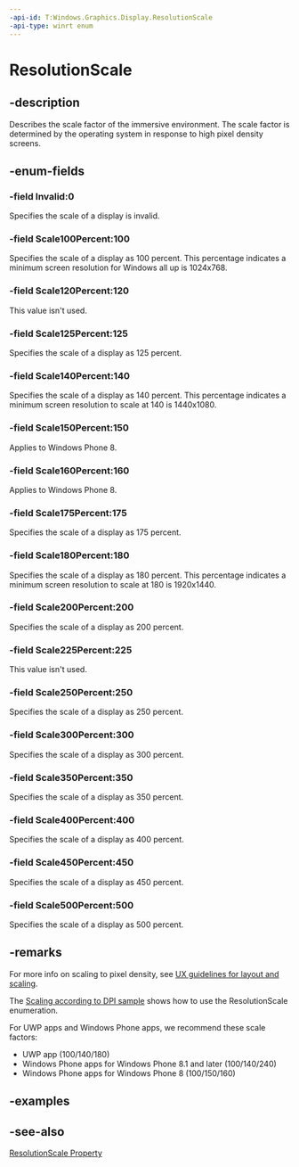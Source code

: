 ```yaml
---
-api-id: T:Windows.Graphics.Display.ResolutionScale
-api-type: winrt enum
---
```


<!-- Enumeration syntax
public enum Windows.Graphics.Display.ResolutionScale : int
-->

# ResolutionScale

## -description
Describes the scale factor of the immersive environment. The scale factor is determined by the operating system in response to high pixel density screens.

## -enum-fields
### -field Invalid:0
Specifies the scale of a display is invalid.

### -field Scale100Percent:100
Specifies the scale of a display as 100 percent. This percentage indicates a minimum screen resolution for Windows all up is 1024x768.

### -field Scale120Percent:120
This value isn't used.

### -field Scale125Percent:125
Specifies the scale of a display as 125 percent.

### -field Scale140Percent:140
Specifies the scale of a display as 140 percent. This percentage indicates a minimum screen resolution to scale at 140 is 1440x1080.

### -field Scale150Percent:150
Applies to Windows Phone 8.

### -field Scale160Percent:160
Applies to Windows Phone 8.

### -field Scale175Percent:175
Specifies the scale of a display as 175 percent.

### -field Scale180Percent:180
Specifies the scale of a display as 180 percent. This percentage indicates a minimum screen resolution to scale at 180 is 1920x1440.

### -field Scale200Percent:200
Specifies the scale of a display as 200 percent.

### -field Scale225Percent:225
This value isn't used.

### -field Scale250Percent:250
Specifies the scale of a display as 250 percent.

### -field Scale300Percent:300
Specifies the scale of a display as 300 percent.

### -field Scale350Percent:350
Specifies the scale of a display as 350 percent.

### -field Scale400Percent:400
Specifies the scale of a display as 400 percent.

### -field Scale450Percent:450
Specifies the scale of a display as 450 percent.

### -field Scale500Percent:500
Specifies the scale of a display as 500 percent.


## -remarks
For more info on scaling to pixel density, see [UX guidelines for layout and scaling](https://msdn.microsoft.com/library/c388f639-6f35-4d52-bffe-53ff3f537d4b).

The [Scaling according to DPI sample](https://go.microsoft.com/fwlink/p/?linkid=231577) shows how to use the ResolutionScale enumeration.


For UWP apps and Windows Phone apps, we recommend these scale factors:

+ UWP app (100/140/180)
+ Windows Phone apps for Windows Phone 8.1 and later (100/140/240)
+ Windows Phone apps for Windows Phone 8 (100/150/160)


## -examples

## -see-also
[ResolutionScale Property](displayinformation_resolutionscale.md)
